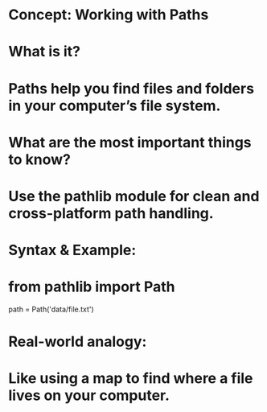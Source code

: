 # Concept: Working with Paths

# What is it?
# Paths help you find files and folders in your computer’s file system.

# What are the most important things to know?
# Use the pathlib module for clean and cross-platform path handling.

# Syntax & Example:
# from pathlib import Path
path = Path('data/file.txt')

# Real-world analogy:
# Like using a map to find where a file lives on your computer.